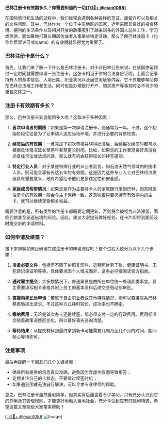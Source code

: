 **巴林注册卡有效期多久？你需要知道的一切[[TG💪+ @esim1088](https://t.me/s/esim1088)]**

在国际旅行和生活的过程中，我们经常会遇到各种各样的签证、居留许可以及相关的文件问题。其中，巴林作为一个位于中东地区的国家，近年来因其良好的投资环境、便利的生活条件以及相对开放的政策吸引了越来越多的外国人前往工作、学习或旅游。而如果你打算长期居住或者从事某些特定活动，那么了解巴林注册卡（也称作居留许可或Iqama）的有效期就显得尤为重要了。

### 巴林注册卡是什么？

首先，让我们来了解一下什么是巴林注册卡。对于非巴林公民来说，在该国停留超过一定时间就需要申请一张注册卡，这张卡相当于你的合法身份证明，上面会记录持有人的基本信息、入境日期、职业状况以及居住地址等内容。它不仅能够帮助你在巴林合法地工作和生活，同时也是办理银行开户、购买房产等事务时必不可少的重要文件之一。

### 注册卡有效期有多长？

那么，巴林注册卡到底能用多久呢？这取决于多种因素：

1. **首次申请者的期限**：如果是第一次申请注册卡，则通常为一年。不过，这个初始阶段往往是为了让申请人适应当地环境，并进行必要的背景检查。
   
2. **续签后的有效期**：一旦完成了初次审核并获得批准后，后续每次续签时都可以根据具体情况延长至两年甚至更长时间。比如，如果您的工作表现良好且没有违反任何法律法规的话，那么就有机会获得较长的续签周期。

3. **特定行业人员**：对于某些特殊行业的从业者而言，如石油天然气领域内的技术人员，则可能会享有长达五年的有效期。这是因为这些专业人士对巴林经济发展具有重要意义，政府希望给予他们更多稳定性和安全感。

4. **家庭成员附带情况**：如果您是作为主要持卡人的家属随行来到巴林，则其附属注册卡的有效期一般会与主卡保持一致。这意味着只要您持有有效期内的主卡，就可以继续享受相关权益。

需要注意的是，所有类型的注册卡都需要定期更新，否则将会被视为非法滞留，面临罚款甚至驱逐出境的风险。因此，建议大家提前做好规划，在卡片即将到期前及时提交新的申请材料。

### 如何申请及续签？

接下来聊聊如何正确地完成注册卡的申请流程吧！整个过程大致分为以下几个步骤：

1. **准备必要文件**：包括但不限于护照复印件、近期照片若干张、健康证明书、无犯罪记录证明等等。具体要求因个人情况而异，请务必仔细阅读官方指南。
   
2. **通过雇主提交**：大多数情况下，普通雇员是由所在单位统一处理此类事宜。雇主需要填写相关表格并附上员工的基本资料后递交至劳动部审批。
   
3. **直接向移民局申请**：若属于自由职业者或其他特殊情况，则可以直接联系巴林移民局提出请求。不过这种方式耗时较长，成功率也不确定。

4. **缴纳费用**：无论是首次办卡还是续签，都必须支付一定的行政费用。费用标准会随着政策调整而变化，所以最好事先咨询清楚。

5. **等待结果**：从提交材料到最终拿到新卡可能需要几周乃至几个月的时间，期间耐心等待即可。

### 注意事项

最后再提醒一下朋友们几个关键点哦：
- 确保所有提供的信息真实准确，避免因为弄虚作假而导致拒签；
- 定期关注自己的卡状态，不要错过续签时机；
- 如果遇到困难无法自行解决，可以寻求专业律师的帮助。

总之，巴林注册卡虽然看似简单，但其实背后蕴含着不少学问。只有充分认识到它的作用及其管理规则，才能更好地融入当地社会，充分享受到应有的福利待遇。希望这篇文章能给大家带来帮助！

[[TG💪+ @esim1088](https://t.me/s/esim1088) ![Image](https://i.postimg.cc/4NQfJmqS/Snipaste-2025-05-13-00-14-12.png)]